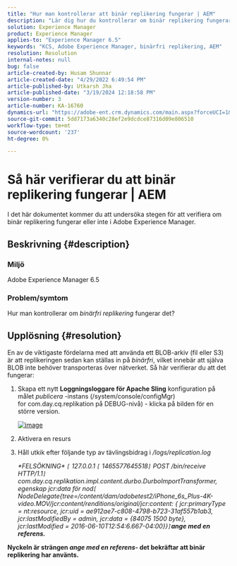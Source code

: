 ```yaml
---
title: "Hur man kontrollerar att binär replikering fungerar | AEM"
description: "Lär dig hur du kontrollerar om binär replikering fungerar eller inte i Adobe Experience Manager."
solution: Experience Manager
product: Experience Manager
applies-to: "Experience Manager 6.5"
keywords: "KCS, Adobe Experience Manager, binärfri replikering, AEM"
resolution: Resolution
internal-notes: null
bug: false
article-created-by: Husam Shunnar
article-created-date: "4/29/2022 6:49:54 PM"
article-published-by: Utkarsh Jha
article-published-date: "3/19/2024 12:18:58 PM"
version-number: 3
article-number: KA-16760
dynamics-url: "https://adobe-ent.crm.dynamics.com/main.aspx?forceUCI=1&pagetype=entityrecord&etn=knowledgearticle&id=5df78e22-edc7-ec11-a7b6-0022480a1d64"
source-git-commit: 5dd7173a6340c28ef2e9dcdce87316d09e806510
workflow-type: tm+mt
source-wordcount: '237'
ht-degree: 0%

---
```


# Så här verifierar du att binär replikering fungerar | AEM


I det här dokumentet kommer du att undersöka stegen för att verifiera om binär replikering fungerar eller inte i Adobe Experience Manager.

## Beskrivning {#description}


### <b>Miljö</b>

Adobe Experience Manager 6.5



### <b>Problem/symtom</b>

Hur man kontrollerar om *binärfri replikering* fungerar det?


## Upplösning {#resolution}


En av de viktigaste fördelarna med att använda ett BLOB-arkiv (fil eller S3) är att replikeringen sedan kan ställas in på *binärfri*, vilket innebär att själva BLOB inte behöver transporteras över nätverket. Så här verifierar du att det fungerar:

1. Skapa ett nytt <b>Loggningsloggare för Apache Sling</b> konfiguration på målet *publicera* -instans (/system/console/configMgr) for com.day.cq.replikation på DEBUG-nivå) - klicka på bilden för en större version.<br>

   [![image](https://64.media.tumblr.com/7399cc8fc96a1bb17456e9aff2af2999/tumblr_inline_p9j3kgHl8K1r414c2_500.png)](https://href.li/?http://jayan.kandathil.ca/CQ-OPS/aem62/LoggingLogger-Replication.png)
2. Aktivera en resurs


3. Håll utkik efter följande typ av tävlingsbidrag i */logs/replication.log*

   *\*FELSÖKNING\* `[` 127.0.0.1 `[` 1465577645518`]`  POST /bin/receive HTTP/1.1`]`  com.day.cq.replikation.impl.content.durbo.DurboImportTransformer, egenskap jcr:data för nod`[` NodeDelegate{tree=/content/dam/adobetest2/iPhone_6s_Plus-4K-video.MOV/jcr:content/renditions/original/jcr:content: { jcr:primaryType = nt:resource, jcr:uid = ae912ae7-c808-4798-b723-31af557b1ab3, jcr:lastModifiedBy = admin, jcr:data = {84075 1500 byte}, jcr:lastModified = 2016-06-10T12:54:6.667-04:00}}`]`<b>ange med en referens.*


Nyckeln är strängen *ange med en referens*- det bekräftar att binär replikering har använts.


